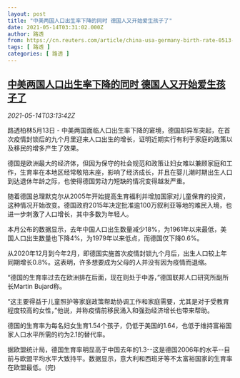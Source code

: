 ```yaml
---
layout: post
title: "中美两国人口出生率下降的同时 德国人又开始爱生孩子了"
date: 2021-05-14T03:31:02.000Z
author: 路透
from: https://cn.reuters.com/article/china-usa-germany-birth-rate-0513-thur-idCNKBS2CV082
tags: [ 路透 ]
categories: [ 路透 ]
---
```

<!--1620963062000-->
[中美两国人口出生率下降的同时 德国人又开始爱生孩子了](https://cn.reuters.com/article/china-usa-germany-birth-rate-0513-thur-idCNKBS2CV082)
------

<div>
<div><i>2021-05-14T03:13:42Z</i></div><p>路透柏林5月13日 - 中美两国面临人口出生率下降的窘境，德国却异军突起，在首次疫情封锁后的九个月里迎来人口出生的增长，证明近期实行有利于家庭的政策以及移民的增多产生了效果。</p><p>德国是欧洲最大的经济体，但因为保守的社会规范和政策让妇女难以兼顾家庭和工作，生育率在本地区经常敬陪末座，影响了经济成长，并且在婴儿潮时期出生人口到达退休年龄之际，也使得德国劳动力短缺的情况变得越发严重。</p><p>随着德国总理默克尔从2005年开始提高生育福利并增加国家对儿童保育的投资，这种情况开始改变。德国政府2015年决定批准逾100万叙利亚等地的难民入境，也进一步刺激了人口增长，其中多数为年轻人。</p><p>本月公布的数据显示，去年中国人口出生数量减少18%，为1961年以来最低，美国人口出生数量也下降4%，为1979年以来低点，而德国仅下降0.6%。</p><p>从2020年12月到今年2月，即德国实施首次疫情封锁九个月后，出生人口较上年同期增长0.8%。这表明，许多想要成为父母的人并没有因为疫情而退缩。</p><p>“德国的生育率过去在欧洲排在后面，现在则处于中游，”德国联邦人口研究所副所长Martin Bujard称。</p><p>“这主要得益于儿童照护等家庭政策帮助协调工作和家庭需要，尤其是对于受教育程度较高的女性，”他说，并称疫情前移民涌入和强劲经济增长也带来帮助。</p><p>德国的生育率为每名妇女生育1.54个孩子，仍低于美国的1.64，也低于维持富裕国家人口水平所需的约为2.1的替代率。</p><p>据欧盟统计局，德国生育率明显高于中国去年的1.3--这是德国2006年的水平--目前与欧盟平均水平大致持平。数据显示，意大利和西班牙等不太富裕国家的生育率在欧盟最低。(完)</p>
</div>
